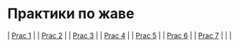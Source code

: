 # Практики по жаве

| [Prac 1](https://github.com/Derev005/Java/blob/main/prac_1/explanation.md) |
| [Prac 2](https://github.com/Derev005/Java/blob/main/prac_2/explanation.md) |
| [Prac 3](https://github.com/Derev005/Java/blob/main/prac_3/explanation.md) |
| [Prac 4](https://github.com/Derev005/Java/blob/main/prac_4/explanation.md) |
| [Prac 5](https://github.com/Derev005/Java/blob/main/prac_5/explanation.md) |
| [Prac 6](https://github.com/Derev005/Java/blob/main/prac_6/explanation.md) |
| [Prac 7](https://github.com/Derev005/Java/blob/main/prac_7/explanation.md) |
|                                                                            |

